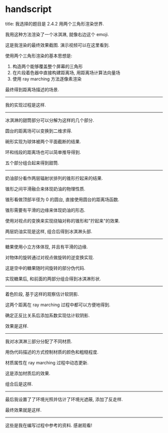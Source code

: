 # handscript

title: 我选择的题目是 2.4.2 用两个三角形渲染世界.

我用这种方法渲染了一个冰淇淋, 就像右边这个 emoji.

这是我渲染的最终效果截图. 演示视频可以在这里看到.

使用两个三角形渲染的基本思想是:

1. 构造两个能够覆盖整个屏幕的三角形
2. 在片段着色器中直接构建距离场, 用距离场计算法向量场
3. 使用 ray marching 方法逐像素渲染

最终得到距离场描述的场景.

***

我的实现过程是这样.

***

冰淇淋的甜筒部分可以分解为这样的几个部分.

圆台的距离场可以变换到二维求得.

碗形实现为球体被两个平面截断的结果.

环和线段的距离场也可以简单推导得到.

五个部分组合起来得到甜筒.

***

奶油部分看作两层辐射状排列的锥形拧起来的结果.

锥形之间平滑融合来体现奶油的物理性质.

锥形看做顶部半径为 0 的圆台, 直接使用圆台的距离场函数.

锥形需要有平滑的边缘来体现奶油的形态.

使用对视点的变换来实现绕轴对称的锥形和"拧起来"的效果.

两层奶油实现是这样, 组合后得到冰淇淋头部.

***

糖果使用小立方体体现, 并且有平滑的边缘.

对物体的旋转通过对视点做旋转的逆变换实现.

这是空中的糖果随时间旋转的部分伪代码.

实现糖果后, 和前面的两部分组合得到冰淇淋形状.

***

着色阶段, 基于这样的观察估计软阴影.

这两个距离在 ray marching 过程中都可以方便地得到.

确定正反比关系后添加系数实现估计软阴影.

效果是这样.

***

我对冰淇淋三部分分配了不同材质.

用伪代码描述的方式控制材质的颜色和粗糙程度.

材质属性在 ray marching 过程中动态更新.

这是添加材质后的效果.

组合后是这样.

***

最后我设置了了环境光照并估计了环境光遮蔽, 添加了反走样.

最终效果就是这样.

***

这些是我在编写过程中参考的资料. 感谢观看!
